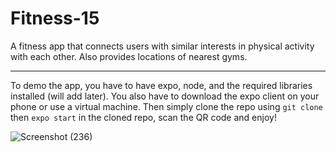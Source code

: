 # Fitness-15

A fitness app that connects users with similar interests in physical activity with each other. Also provides locations of nearest gyms.

---

To demo the app, you have to have expo, node, and the required libraries installed (will add later). You also have to download the expo client on your phone or use a virtual machine. Then simply clone the repo using `git clone` then `expo start` in the cloned repo, scan the QR code and enjoy!

![Screenshot (236)](https://user-images.githubusercontent.com/82276831/133144339-32efebd0-0d02-4d4b-a14d-1bf659e76fda.png)
